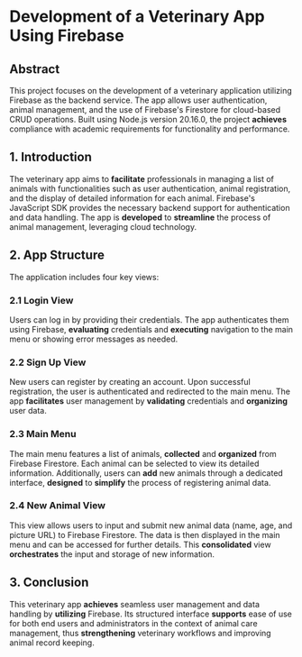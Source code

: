 # Development of a Veterinary App Using Firebase

## Abstract
This project focuses on the development of a veterinary application utilizing Firebase as the backend service. The app allows user authentication, animal management, and the use of Firebase's Firestore for cloud-based CRUD operations. Built using Node.js version 20.16.0, the project **achieves** compliance with academic requirements for functionality and performance.

## 1. Introduction
The veterinary app aims to **facilitate** professionals in managing a list of animals with functionalities such as user authentication, animal registration, and the display of detailed information for each animal. Firebase's JavaScript SDK provides the necessary backend support for authentication and data handling. The app is **developed** to **streamline** the process of animal management, leveraging cloud technology.

## 2. App Structure
The application includes four key views:

### 2.1 Login View
Users can log in by providing their credentials. The app authenticates them using Firebase, **evaluating** credentials and **executing** navigation to the main menu or showing error messages as needed.

### 2.2 Sign Up View
New users can register by creating an account. Upon successful registration, the user is authenticated and redirected to the main menu. The app **facilitates** user management by **validating** credentials and **organizing** user data.

### 2.3 Main Menu
The main menu features a list of animals, **collected** and **organized** from Firebase Firestore. Each animal can be selected to view its detailed information. Additionally, users can **add** new animals through a dedicated interface, **designed** to **simplify** the process of registering animal data.

### 2.4 New Animal View
This view allows users to input and submit new animal data (name, age, and picture URL) to Firebase Firestore. The data is then displayed in the main menu and can be accessed for further details. This **consolidated** view **orchestrates** the input and storage of new information.

## 3. Conclusion
This veterinary app **achieves** seamless user management and data handling by **utilizing** Firebase. Its structured interface **supports** ease of use for both end users and administrators in the context of animal care management, thus **strengthening** veterinary workflows and improving animal record keeping.
